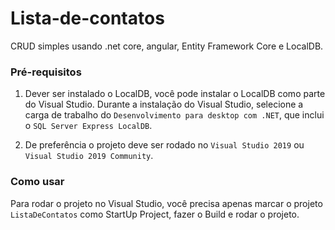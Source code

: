 # Lista-de-contatos
CRUD simples usando .net core, angular, Entity Framework Core e LocalDB.

### Pré-requisitos

1) Dever ser instalado o LocalDB, você pode instalar o LocalDB como parte do Visual Studio. Durante a instalação do Visual Studio, selecione a carga de trabalho do ``Desenvolvimento para desktop com .NET``, que inclui o ``SQL Server Express LocalDB``.

2) De preferência o projeto deve ser rodado no ``Visual Studio 2019`` ou ``Visual Studio 2019 Community``.


### Como usar
Para rodar o projeto no Visual Studio, você precisa apenas marcar o projeto ``ListaDeContatos`` como StartUp Project, fazer o Build e rodar o projeto.
